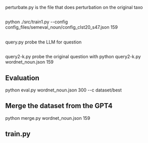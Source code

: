 perturbate.py is the file that does perturbation on the original taxo
##
python ./src/train1.py --config config_files/semeval_noun/config_clst20_s47.json 159
##
query.py probe the LLM for question

## 
query2-k.py probe the original question with 
python query2-k.py wordnet_noun.json 159

## Evaluation
python eval.py wordnet_noun.json 300 --c dataset/best

## Merge the dataset from the GPT4
python merge.py wordnet_noun.json 159

## train.py
